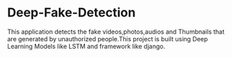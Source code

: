 # Deep-Fake-Detection
This application detects the fake videos,photos,audios and Thumbnails that are generated by unauthorized people.This project is built using Deep Learning Models like LSTM and framework like django.
